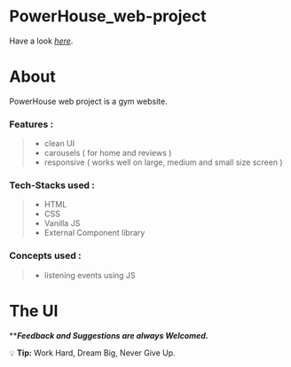 # PowerHouse_web-project
Have a look *[here](https://powerhouse-website.netlify.app/)*.


# About
PowerHouse web project is a gym website.

### Features :
> 
> - clean UI
> - carousels ( for home and reviews )
> - responsive ( works well on large, medium and small size screen )
>

### Tech-Stacks used :
>
> - HTML
> - CSS
> - Vanilla JS
> - External Component library
>

### Concepts used :
>
> - listening events using JS
> 

# The UI




*****Feedback and Suggestions are always Welcomed.***


:bulb: **Tip:** Work Hard, Dream Big, Never Give Up.
